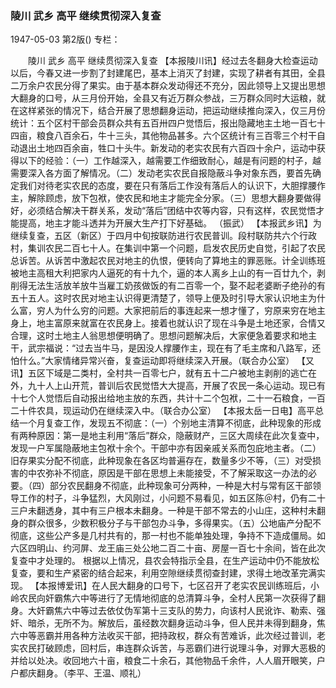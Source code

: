 ### 陵川  武乡  高平  继续贯彻深入复查

1947-05-03
第2版()
专栏：

　　陵川  武乡  高平
    继续贯彻深入复查
    【本报陵川讯】经过去冬翻身大检查运动以后，今春又进一步割了封建尾巴，基本上消灭了封建，实现了耕者有其田，全县二万余户农民分得了果实。由于基本群众发动得还不充分，因此领导上又提出思想大翻身的口号，从三月份开始，全县又有近万群众参战，三万群众同时大运粮，就在这样紧张的情况下，结合开展了思想翻身运动，把运动继续推向深入，仅三月份统计：五个区村干部会员群众共有五百卅四户觉悟后，报出隐藏地主土地一百七十四亩，粮食八百余石，牛十三头，其他物品甚多。六个区统计有三百零三个村干自动退出土地四百余亩，牲口十头牛。新发动的老实农民有六百四十余户，运动中获得以下的经验：（一）工作越深入，越需要工作细致耐心，越是有问题的村子，越需要深入各方面了解情况。（二）发动老实农民自报隐蔽斗争对象东西，要首先确定我们对待老实农民的态度，要在只有落后工作没有落后人的认识下，大胆撑腰作主，解除顾虑，放下包袱，使农民和地主才能完全分家。（三）思想大翻身要做得好，必须结合解决干群关系，发动“落后”团结中农等内容，只有这样，农民觉悟才能提高，地主才能斗透并为开展大生产打下好基础。
              （振武）
    【本报武乡讯】为继续复查，五区（新区）于四月中旬按联防进行农民普训。段村联防共六个行政村，集训农民二百七十人。在集训中第一个问题，启发农民历史自觉，引起了农民总诉苦。从诉苦中激起农民对地主的仇恨，便转向了算地主的罪恶账。计全训练班被地主高租大利把家内人逼死的有十九个，逼的本人离乡上山的有一百廿九个，剥削得无法生活放羊放牛当雇工奶孩做饭的有二百零一个，娶不起老婆断子绝孙的有五十五人。这时农民对地主认识得更清楚了，领导上便及时引导大家认识地主为什么富，穷人为什么穷的问题。大家把前后的事连起来一想才懂了，穷原来穷在地主身上，地主富原来就富在农民身上。接着也就认识了现在斗争是土地还家，合情又合理，这时土地主人翁思想便明确了。思想问题解决后，大家便急着要求和地主干，武宗福说：“过去当牛马，是因没人撑腰作主，现在有了毛主席和八路军，还怕什么。”大家情绪异常兴奋，复查运动即将继续深入开展。（联合办公室）
    【又讯】五区下域是二类村，全村共一百零七户，就有五十二户被地主剥削的逃亡在外，九十人上山开荒，普训后农民觉悟大大提高，开展了农民一条心运动。现已有十七个人觉悟后自动报出给地主放的东西，共计十二个包袱，二十一石粮食，一百二十件农具，现运动仍在继续深入中。（联合办公室）
    【本报太岳一日电】高平总结一个月复查工作，发现五不彻底：（一）个别地主清算不彻底，此种现象的形成有两种原因：第一是地主利用“落后”群众，隐蔽财产，三区大周续在此次复查中，发现一户军属隐蔽地主包袱十余个。干部中亦有因亲戚关系而包庇地主者。（二）旧存果实分配不彻底，此种现象在各区均普遍存在，数量多少不等，（三）对受损害的中农弥补不彻底，原因是干部在思想上未能接受，不了解采取这一办法的必要。（四）部分农民翻身不彻底，此种现象可分两种，一种是大村与常有区干部领导工作的村子，斗争猛烈，大风刚过，小问题不易看见，如五区陈＠村，仍有二十三户未翻透身，其中有三户根本未翻身。一种是干部不常去的小山庄，这种村未翻身的群众很多，少数积极分子与干部包办斗争，多得果实。（五）公地庙产分配不彻底，这些公产多是几村共有的，那一村也不能单独处理，争持不下造成僵局。如六区四明山、约河屏、龙王庙三处公地二百二十亩、房屋一百七十余间，皆在此次复查中才处理的。
    根据以上情况，县农会特指示全县，在生产运动中仍不能放松复查，要和生产紧密的结合起来，利用空隙继续贯彻查封建，求得土地改革完满实现。
    【本报博爱讯】在人民大翻身的口号下，七区召开了老实农民训练班后，小岭农民向奸霸焦六中等进行了无情地彻底的总清算斗争，全村人民第一次获得了翻身。大奸霸焦六中等过去依仗伪军第十三支队的势力，向该村人民讹诈、勒索、强奸、暗杀，无所不为。解放后，虽经数次翻身运动斗争，但人民并未得到翻身，焦六中等恶霸并用各种方法收买干部，把持政权，群众有苦难诉，此次经过普训，老实农民打破顾虑，回村后，串连群众诉苦，与恶霸们进行说理斗争，对罪大恶极的并给以处决。收回地六十亩，粮食二十余石，其他物品千余件，人人眉开眼笑，户户都庆翻身。（李平、王温、顺礼）
